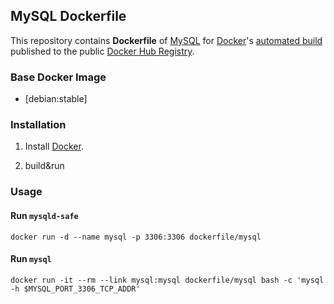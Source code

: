 ## MySQL Dockerfile


This repository contains **Dockerfile** of [MySQL](http://dev.mysql.com/) for [Docker](https://www.docker.com/)'s [automated build](https://registry.hub.docker.com/u/dockerfile/mysql/) published to the public [Docker Hub Registry](https://registry.hub.docker.com/).


### Base Docker Image

* [debian:stable]


### Installation

1. Install [Docker](https://www.docker.com/).

2. build&run


### Usage

#### Run `mysqld-safe`

    docker run -d --name mysql -p 3306:3306 dockerfile/mysql

#### Run `mysql`

    docker run -it --rm --link mysql:mysql dockerfile/mysql bash -c 'mysql -h $MYSQL_PORT_3306_TCP_ADDR'
